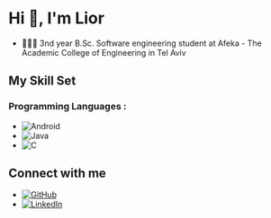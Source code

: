 # Hi 👋, I'm Lior

- 👨🏻‍🎓 3nd year B.Sc. Software engineering student at Afeka - The Academic College of Engineering in Tel Aviv 

## My Skill Set

### Programming Languages :
- ![Android](https://img.shields.io/badge/Android-3DDC84?style=for-the-badge&logo=android&logoColor=white)
- ![Java](https://img.shields.io/badge/Java-ED8B00?style=for-the-badge&logo=java&logoColor=white)
- ![C](https://img.shields.io/badge/C-00599C?style=for-the-badge&logo=c&logoColor=white)

## Connect with me
- [![GitHub](https://img.shields.io/badge/GitHub-100000?style=for-the-badge&logo=github&logoColor=white)]([https://github.com/ShaniHalali](https://github.com/Lioravraham5))
- [![LinkedIn](https://img.shields.io/badge/LinkedIn-0077B5?style=for-the-badge&logo=linkedin&logoColor=white)](https://www.linkedin.com/in/lior-avraham-468796247?utm_source=share&utm_campaign=share_via&utm_content=profile&utm_medium=android_app)
